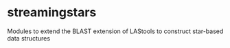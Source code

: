 # streamingstars
Modules to extend the BLAST extension of LAStools to construct star-based data structures
